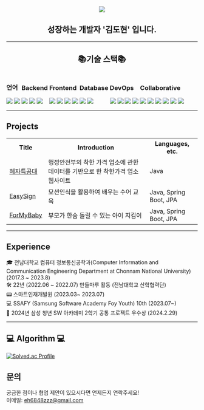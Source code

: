 <div align="center">
  <img src="https://capsule-render.vercel.app/api?type=venom&color=auto&height=300&section=header&text=dodokim98💻%20&fontSize=90">
  <h2>성장하는 개발자 '김도현' 입니다.</h2>
</div>

---
<div align="center">
  <h2>📚기술 스택📚</h2>
</div>

<div>
  <div style="display: inline-block;">
    <h3>언어</h3>
    <img src="https://img.shields.io/badge/java-007396?style=for-the-badge&logo=java&logoColor=white">
    <img src="https://img.shields.io/badge/python-3776AB?style=for-the-badge&logo=python&logoColor=white">
  </div>
  <div style="display: inline-block;">
    <h3>Backend</h3>
    <img src="https://img.shields.io/badge/spring-6DB33F?style=for-the-badge&logo=spring&logoColor=white">
    <img src="https://img.shields.io/badge/springboot-6DB33F?style=for-the-badge&logo=springboot&logoColor=white">
    <img src="https://img.shields.io/badge/springsecurity-6DB33F?style=for-the-badge&logo=springsecurity&logoColor=white">
  </div>
  <div style="display: inline-block;">
    <h3>Frontend</h3>
    <img src="https://img.shields.io/badge/html5-E34F26?style=for-the-badge&logo=html5&logoColor=white">
    <img src="https://img.shields.io/badge/css-1572B6?style=for-the-badge&logo=css3&logoColor=white">
    <img src="https://img.shields.io/badge/javascript-F7DF1E?style=for-the-badge&logo=javascript&logoColor=black">
    <img src="https://img.shields.io/badge/vue.js-4FC08D?style=for-the-badge&logo=vue.js&logoColor=white">
  </div>
  <div style="display: inline-block;">
    <h3>Database</h3>
    <img src="https://img.shields.io/badge/mysql-4479A1?style=for-the-badge&logo=mysql&logoColor=white">
    <img src="https://img.shields.io/badge/redis-DC382D?style=for-the-badge&logo=redis&logoColor=white">
  </div>
  <div style="display: inline-block;">
    <h3>DevOps</h3>
    <img src="https://img.shields.io/badge/ec2-FF9900?style=for-the-badge&logo=amazonec2&logoColor=white">
    <img src="https://img.shields.io/badge/docker-2496ED?style=for-the-badge&logo=docker&logoColor=white">
    <img src="https://img.shields.io/badge/jenkins-D24939?style=for-the-badge&logo=jenkins&logoColor=white">
    <img src="https://img.shields.io/badge/nginx-009639?style=for-the-badge&logo=nginx&logoColor=white">
  </div>
  <div style="display: inline-block;">
    <h3>Collaborative</h3>
    <img src="https://img.shields.io/badge/git-F05032?style=for-the-badge&logo=git&logoColor=white">
    <img src="https://img.shields.io/badge/github-181717?style=for-the-badge&logo=github&logoColor=white">
    <img src="https://img.shields.io/badge/gitlab-FC6D26?style=for-the-badge&logo=gitlab&logoColor=white">
    <img src="https://img.shields.io/badge/jira-0052CC?style=for-the-badge&logo=jira&logoColor=white">
    <img src="https://img.shields.io/badge/mattermost-0058CC?style=for-the-badge&logo=mattermost&logoColor=white">
    <img src="https://img.shields.io/badge/notion-000000?style=for-the-badge&logo=notion&logoColor=white">
  </div>
</div>

---

<h2>Projects</h2>

<table>
  <tr>
    <th>Title</th>
    <th>Introduction</th>
    <th>Languages, etc.</th>
  </tr>
  <tr>
    <td><a href="https://github.com/2022-SMHRD-KDT-DCX-BigData-6/GoodPrice_team.git">혜자특공대</a></td>
    <td>행정안전부의 착한 가격 업소에 관한 데이터를 기반으로 한 착한가격 업소 웹사이트</td>
    <td>Java</td>
  </tr>
  <tr>
    <td><a href="https://github.com/OnlyTeamLeaderIsE/Sueoswiwo">EasySign</a></td>
    <td>모션인식을 활용하여 배우는 수어 교육</td>
    <td>Java, Spring Boot, JPA</td>
  </tr>
  <tr>
    <td><a href="https://www.naver.com/">ForMyBaby</a></td>
    <td>부모가 한숨 돌릴 수 있는 아이 지킴이</td>
    <td>Java, Spring Boot, JPA</td>
  </tr>
</table>

---

<h2>Experience</h2>

🎓 전남대학교 컴퓨터 정보통신공학과(Computer Information and Communication Engineering Department at Chonnam National University) (2017.3 ~ 2023.8) <br>
🛠 22년 (2022.06 ~ 2022.07) 만들마루 활동 (전남대학교 산학협력단) <br>
📟 스마트인재개발원 (2023.03~ 2023.07) <br>
💻 SSAFY (Samsung Software Academy Foy Youth) 10th (2023.07~) <br>
🏅 2024년 삼성 청년 SW 아카데미 2학기 공통 프로젝트 우수상 (2024.2.29)

---

<h2>💻 Algorithm 💻</h2>

[![Solved.ac Profile](http://mazassumnida.wtf/api/v2/generate_badge?boj=eh6848zzz)](https://solved.ac/eh6848zzz/)



<h2>문의</h2>

궁금한 점이나 협업 제안이 있으시다면 언제든지 연락주세요! <br>
이메일: eh6848zzz@gmail.com
